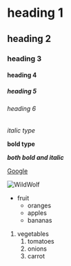 # heading 1
## heading 2
### heading 3
#### heading 4
##### heading 5
###### heading 6
*italic type*

**bold type**

***both bold and italic***

[Google](https://www.google.co.in/)

![WildWolf](https://previews.123rf.com/images/cynoclub/cynoclub0711/cynoclub071100040/2134981-beautiful-eyes-of-a-wild-wolf-dangerous-mammal.jpg)

* fruit 
   * oranges
   * apples
   * bananas
1. vegetables
    1. tomatoes
    2. onions
    3. carrot
